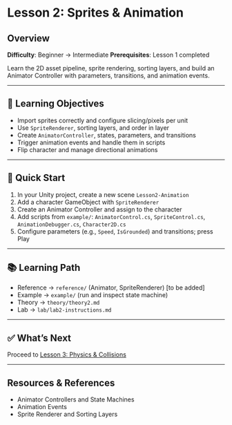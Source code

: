 # Lesson 2: Sprites & Animation

## Overview

**Difficulty**: Beginner → Intermediate
**Prerequisites**: Lesson 1 completed

Learn the 2D asset pipeline, sprite rendering, sorting layers, and build an Animator Controller with parameters, transitions, and animation events.

---

## 🎯 Learning Objectives

- Import sprites correctly and configure slicing/pixels per unit
- Use `SpriteRenderer`, sorting layers, and order in layer
- Create `AnimatorController`, states, parameters, and transitions
- Trigger animation events and handle them in scripts
- Flip character and manage directional animations

---

## 🚀 Quick Start

1. In your Unity project, create a new scene `Lesson2-Animation`
2. Add a character GameObject with `SpriteRenderer`
3. Create an Animator Controller and assign to the character
4. Add scripts from `example/`: `AnimatorControl.cs`, `SpriteControl.cs`, `AnimationDebugger.cs`, `Character2D.cs`
5. Configure parameters (e.g., `Speed`, `IsGrounded`) and transitions; press Play

---

## 📚 Learning Path

- Reference → `reference/` (Animator, SpriteRenderer) [to be added]
- Example → `example/` (run and inspect state machine)
- Theory → `theory/theory2.md`
- Lab → `lab/lab2-instructions.md`

---

## ✅ What’s Next

Proceed to [Lesson 3: Physics & Collisions](../lesson3-physics-collision/)

---

## Resources & References

- Animator Controllers and State Machines
- Animation Events
- Sprite Renderer and Sorting Layers


